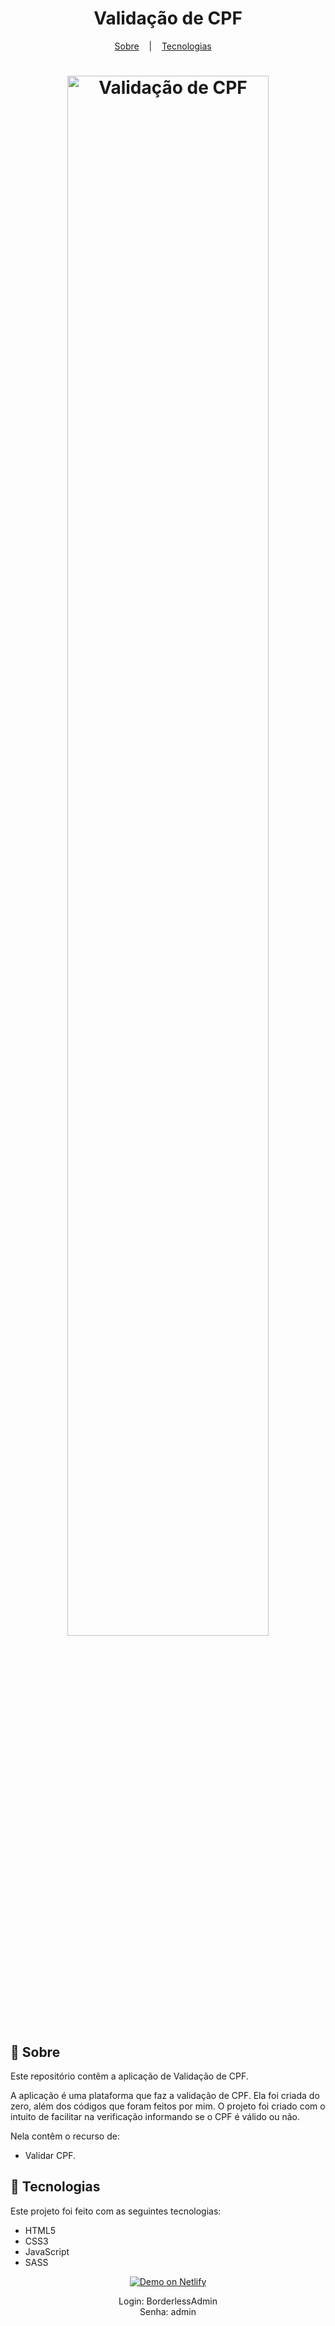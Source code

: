 <h1 align="center">Validação de CPF</h1>

<p align="center">
  <a href="#book-sobre">Sobre</a>
  &nbsp;&nbsp;&nbsp;|&nbsp;&nbsp;&nbsp;
  <a href="#hammer-tecnologias">Tecnologias</a>
  &nbsp;&nbsp;&nbsp;
<p>

<h1 align="center" display="flex">
  <img src="https://user-images.githubusercontent.com/80855598/144461973-8217f069-9078-401f-b5bf-cf171382c011.png" width="80%" alt="Validação de CPF" title="Validação de CPF">
</h1>

## :book: Sobre
Este repositório contêm a aplicação de Validação de CPF.

A aplicação é uma plataforma que faz a validação de CPF.
Ela foi criada do zero, além dos códigos que foram feitos por mim.
O projeto foi criado com o intuito de facilitar na verificação informando se o CPF é válido ou não.

Nela contêm o recurso de: 
- Validar CPF.

## :hammer: Tecnologias
Este projeto foi feito com as seguintes tecnologias:
- HTML5
- CSS3
- JavaScript
- SASS

<p align="center">
  <a href="https://jhonlsn-github.netlify.app/home.html" target="_blank">
    <img src="https://res.cloudinary.com/lukemorales/image/upload/v1599785319/readme_logos/demo_on_netlify_umjmch.png" alt="Demo on Netlify" title="Demo on Netlify">
  </a>
<p/>

<p align="center">Login: BorderlessAdmin<br>Senha: admin</p>


